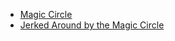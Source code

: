 - [Magic Circle](https://en.wikipedia.org/wiki/Magic_circle_(virtual_worlds))
- [Jerked Around by the Magic Circle](https://www.gamedeveloper.com/design/jerked-around-by-the-magic-circle---clearing-the-air-ten-years-later)
